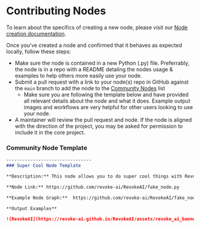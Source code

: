 # Contributing Nodes

To learn about the specifics of creating a new node, please visit our [Node creation documentation](../contributing/INVOCATIONS.md). 

Once you’ve created a node and confirmed that it behaves as expected locally, follow these steps: 

- Make sure the node is contained in a new Python (.py) file. Preferrably, the node is in a repo with a README detaling the nodes usage & examples to help others more easily use your node.
- Submit a pull request with a link to your node(s) repo in GitHub against the `main` branch to add the node to the [Community Nodes](communityNodes.md) list
    - Make sure you are following the template below and have provided all relevant details about the node and what it does. Example output images and workflows are very helpful for other users looking to use your node.
- A maintainer will review the pull request and node. If the node is aligned with the direction of the project, you may be asked for permission to include it in the core project.

### Community Node Template

```markdown
--------------------------------
### Super Cool Node Template

**Description:** This node allows you to do super cool things with RevokeAI.

**Node Link:** https://github.com/revoke-ai/RevokeAI/fake_node.py

**Example Node Graph:**  https://github.com/revoke-ai/RevokeAI/fake_node_graph.json

**Output Examples** 

![RevokeAI](https://revoke-ai.github.io/RevokeAI/assets/revoke_ai_banner.png)
```
